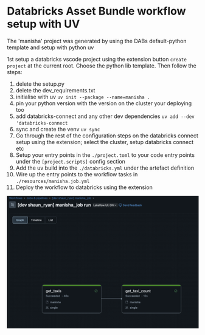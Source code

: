 # Databricks Asset Bundle workflow setup with UV

The 'manisha' project was generated by using the DABs default-python template and setup with python uv

1st setup a databricks vscode project using the extension button `create project` at the current root. Choose the python lib template. Then follow the steps:

1. delete the setup.py
2. delete the dev_requirements.txt
3. initialise with uv `uv init --package --name=manisha .`
4. pin your python version with the version on the cluster your deploying too 
5. add databricks-connect and any other dev dependencies `uv add --dev 'databricks-connect`
6. sync and create the venv `uv sync`
7. Go through the rest of the configuration steps on the databricks connect setup using the extension; select the cluster, setup databricks connect etc
8. Setup your entry points in the `./project.toml` to your code entry points under the `[project.scripts]` config section
9. Add the uv build into the `./databricks.yml` under the artefact definition
10. Wire up the entry points to the workflow tasks in `./resources/manisha.job.yml`
11. Deploy the workflow to databricks using the extension

![alt text](workflow_run.png "workflow run")